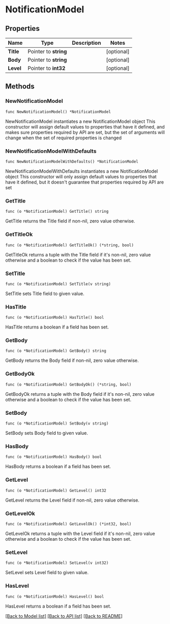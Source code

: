 # NotificationModel

## Properties

Name | Type | Description | Notes
------------ | ------------- | ------------- | -------------
**Title** | Pointer to **string** |  | [optional] 
**Body** | Pointer to **string** |  | [optional] 
**Level** | Pointer to **int32** |  | [optional] 

## Methods

### NewNotificationModel

`func NewNotificationModel() *NotificationModel`

NewNotificationModel instantiates a new NotificationModel object
This constructor will assign default values to properties that have it defined,
and makes sure properties required by API are set, but the set of arguments
will change when the set of required properties is changed

### NewNotificationModelWithDefaults

`func NewNotificationModelWithDefaults() *NotificationModel`

NewNotificationModelWithDefaults instantiates a new NotificationModel object
This constructor will only assign default values to properties that have it defined,
but it doesn't guarantee that properties required by API are set

### GetTitle

`func (o *NotificationModel) GetTitle() string`

GetTitle returns the Title field if non-nil, zero value otherwise.

### GetTitleOk

`func (o *NotificationModel) GetTitleOk() (*string, bool)`

GetTitleOk returns a tuple with the Title field if it's non-nil, zero value otherwise
and a boolean to check if the value has been set.

### SetTitle

`func (o *NotificationModel) SetTitle(v string)`

SetTitle sets Title field to given value.

### HasTitle

`func (o *NotificationModel) HasTitle() bool`

HasTitle returns a boolean if a field has been set.

### GetBody

`func (o *NotificationModel) GetBody() string`

GetBody returns the Body field if non-nil, zero value otherwise.

### GetBodyOk

`func (o *NotificationModel) GetBodyOk() (*string, bool)`

GetBodyOk returns a tuple with the Body field if it's non-nil, zero value otherwise
and a boolean to check if the value has been set.

### SetBody

`func (o *NotificationModel) SetBody(v string)`

SetBody sets Body field to given value.

### HasBody

`func (o *NotificationModel) HasBody() bool`

HasBody returns a boolean if a field has been set.

### GetLevel

`func (o *NotificationModel) GetLevel() int32`

GetLevel returns the Level field if non-nil, zero value otherwise.

### GetLevelOk

`func (o *NotificationModel) GetLevelOk() (*int32, bool)`

GetLevelOk returns a tuple with the Level field if it's non-nil, zero value otherwise
and a boolean to check if the value has been set.

### SetLevel

`func (o *NotificationModel) SetLevel(v int32)`

SetLevel sets Level field to given value.

### HasLevel

`func (o *NotificationModel) HasLevel() bool`

HasLevel returns a boolean if a field has been set.


[[Back to Model list]](../README.md#documentation-for-models) [[Back to API list]](../README.md#documentation-for-api-endpoints) [[Back to README]](../README.md)


